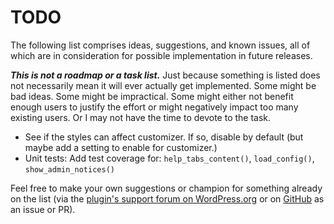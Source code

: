 # TODO

The following list comprises ideas, suggestions, and known issues, all of which are in consideration for possible implementation in future releases.

***This is not a roadmap or a task list.*** Just because something is listed does not necessarily mean it will ever actually get implemented. Some might be bad ideas. Some might be impractical. Some might either not benefit enough users to justify the effort or might negatively impact too many existing users. Or I may not have the time to devote to the task.

* See if the styles can affect customizer. If so, disable by default (but maybe add a setting to enable for customizer.)
* Unit tests: Add test coverage for: `help_tabs_content()`, `load_config()`, `show_admin_notices()`

Feel free to make your own suggestions or champion for something already on the list (via the [plugin's support forum on WordPress.org](https://wordpress.org/support/plugin/add-admin-css/) or on [GitHub](https://github.com/coffee2code/add-admin-css/) as an issue or PR).